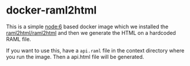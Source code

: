 # docker-raml2html

This is a simple [node:6](https://hub.docker.com/_/node/) based docker image which we installed the [raml2html/raml2html](https://github.com/raml2html/raml2html) and then we generate the HTML on a hardcoded RAML file.

If you want to use this, have a `api.raml` file in the context directory where you run the image. Then a api.html file will be generated.
